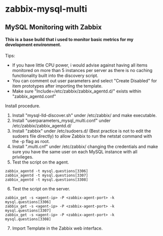 # zabbix-mysql-multi
## MySQL Monitoring with Zabbix

#### This is a base build that i used to monitor basic metrics for my development environment.

Tips: 

- If you have little CPU power, i would advise against having all items monitored on more than 5 instances per server as there is no caching functionality built into the discovery script.  
- You can comment out user parameters and select "Create Disabled" for item prototypes after importing the template. 
- Make sure "Include=/etc/zabbix/zabbix_agentd.d/" exists within "zabbix_agentd.conf"

Install procedure.

1. Install "mysql-lld-discover.sh" under /etc/zabbix/ and make executable.
2. Install "userparameters_mysql_multi.conf" under /etc/zabbix/zabbix_agentd.d/
3. Install "zabbix" under /etc/sudoers.d/ (Best practice is not to edit the sudoers file directly) to allow Zabbix to run the netstat command with the -p flag as root.
4. Install ".multi.cnf" under /etc/zabbix/ changing the credentials and make sure you have the same user on each MySQL instance with all privileges.
5. Test the script on the agent.
```
zabbix_agentd -t mysql.questions[3306]
zabbix_agentd -t mysql.questions[3307]
zabbix_agentd -t mysql.questions[3308]
```
6. Test the script on the server.
```
zabbix_get -s <agent-ip> -P <zabbix-agent-port> -k mysql.questions[3306]
zabbix_get -s <agent-ip> -P <zabbix-agent-port> -k mysql.questions[3307]
zabbix_get -s <agent-ip> -P <zabbix-agent-port> -k mysql.questions[3308]
```
7. Import Template in the Zabbix web interface.
